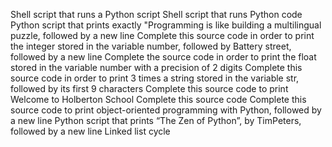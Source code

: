 Shell script that runs a Python script
Shell script that runs Python code
Python script that prints exactly "Programming is like building a multilingual puzzle, followed by a new line
Complete this source code in order to print the integer stored in the variable number, followed by Battery street, followed by a new line
Complete the source code in order to print the float stored in the variable number with a precision of 2 digits
Complete this source code in order to print 3 times a string stored in the variable str, followed by its first 9 characters
Complete this source code to print Welcome to Holberton School
Complete this source code
Complete this source code to print object-oriented programming with Python, followed by a new line
Python script that prints “The Zen of Python”, by TimPeters, followed by a new line
Linked list cycle

